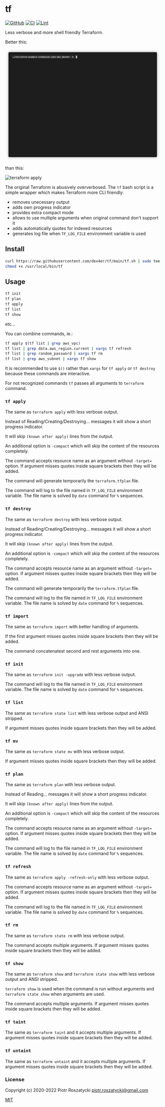 # tf

[![GitHub](https://img.shields.io/github/v/release/dex4er/tf?display_name=tag&sort=semver)](https://github.com/dex4er/tf)
[![CI](https://github.com/dex4er/tf/actions/workflows/ci.yaml/badge.svg)](https://github.com/dex4er/tf/actions/workflows/ci.yaml)
[![Lint](https://github.com/dex4er/tf/actions/workflows/lint.yaml/badge.svg)](https://github.com/dex4er/tf/actions/workflows/lint.yaml)

Less verbose and more shell friendly Terraform.

Better this:

![tf apply -compact](tf-apply-compact.gif)

than this:

![terraform apply](terraform-apply.gif)

The original Terraform is abusively oververbosed. The `tf` bash script is a
simple wrapper which makes Terraform more CLI friendly:

- removes unecessary output
- adds own progress indicator
- provides extra compact mode
- allows to use multiple arguments when original command don't support it
- adds automatically quotes for indexed resources
- generates log file when `TF_LOG_FILE` environment variable is used

## Install

```sh
curl https://raw.githubusercontent.com/dex4er/tf/main/tf.sh | sudo tee /usr/local/bin/tf
chmod +x /usr/local/bin/tf
```

## Usage

```sh
tf init
tf plan
tf apply
tf list
tf show
```

etc...

You can combine commands, ie.:

```sh
tf apply $(tf list | grep aws_vpc)
tf list | grep data.aws_region.current | xargs tf refresh
tf list | grep random_password | xargs tf rm
tf list | grep aws_subnet | xargs tf show
```

It is recommended to use `$()` rather than `xargs` for `tf apply` or `tf destroy` because these commands are interactive.

For not recognized commands `tf` passes all arguments to `terraform` command.

### `tf apply`

The same as `terraform apply` with less verbose output.

Instead of Reading/Creating/Destroying... messages it will show a short progress
indicator.

It will skip `(known after apply)` lines from the output.

An additional option is `-compact` which will skip the content of the resources
completely.

The command accepts resource name as an argument without `-target=` option. If
argument misses quotes inside square brackets then they will be added.

The command will generate temporarily the `terraform.tfplan` file.

The command will log to the file named in `TF_LOG_FILE` environment variable.
The file name is solved by `date` command for `%` sequences.

### `tf destroy`

The same as `terraform destroy` with less verbose output.

Instead of Reading/Creating/Destroying... messages it will show a short progress
indicator.

It will skip `(known after apply)` lines from the output.

An additional option is `-compact` which will skip the content of the resources
completely.

The command accepts resource name as an argument without `-target=` option. If
argument misses quotes inside square brackets then they will be added.

The command will generate temporarily the `terraform.tfplan` file.

The command will log to the file named in `TF_LOG_FILE` environment variable.
The file name is solved by `date` command for `%` sequences.

### `tf import`

The same as `terraform import` with better handling of arguments.

If the first argument misses quotes inside square brackets then they will be
added.

The command concatenatest second and rest arguments into one.

### `tf init`

The same as `terraform init -upgrade` with less verbose output.

The command will log to the file named in `TF_LOG_FILE` environment variable.
The file name is solved by `date` command for `%` sequences.

### `tf list`

The same as `terraform state list` with less verbose output and ANSI stripped.

If argument misses quotes inside square brackets then they will be added.

### `tf mv`

The same as `terraform state mv` with less verbose output.

If argument misses quotes inside square brackets then they will be added.

### `tf plan`

The same as `terraform plan` with less verbose output.

Instead of Reading... messages it will show a short progress indicator.

It will skip `(known after apply)` lines from the output.

An additional option is `-compact` which will skip the content of the resources
completely.

The command accepts resource name as an argument without `-target=` option. If
argument misses quotes inside square brackets then they will be added.

The command will log to the file named in `TF_LOG_FILE` environment variable.
The file name is solved by `date` command for `%` sequences.

### `tf refresh`

The same as `terraform apply -refresh-only` with less verbose output.

The command accepts resource name as an argument without `-target=` option. If
argument misses quotes inside square brackets then they will be added.

The command will log to the file named in `TF_LOG_FILE` environment variable.
The file name is solved by `date` command for `%` sequences.

### `tf rm`

The same as `terraform state rm` with less verbose output.

The command accepts multiple arguments. If argument misses quotes inside square
brackets then they will be added.

### `tf show`

The same as `terraform show` and `terraform state show` with less verbose output
and ANSI stripped.

`terraform show` is used when the command is run without arguments and
`terraform state show` when arguments are used.

The command accepts multiple arguments. If argument misses quotes inside square
brackets then they will be added.

### `tf taint`

The same as `terraform taint` and it accepts multiple arguments. If argument
misses quotes inside square brackets then they will be added.

### `tf untaint`

The same as `terraform untaint` and it accepts multiple arguments. If argument
misses quotes inside square brackets then they will be added.

### License

Copyright (c) 2020-2022 Piotr Roszatycki <piotr.roszatycki@gmail.com>

[MIT](https://opensource.org/licenses/MIT)
